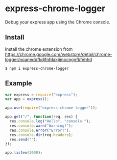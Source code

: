 # express-chrome-logger

Debug your express app using the Chrome console.

## Install

Install the chrome extension from https://chrome.google.com/webstore/detail/chrome-logger/noaneddfkdjfnfdakjjmocngnfkfehhd

    $ npm i express-chrome-logger

## Example

```js
var express = require("express");
var app = express();

app.use(require("express-chrome-logger"));

app.get("/", function(req, res) {
  res.console.log("Hello", "console!");
  res.console.warn("Warning!");
  res.console.error("Error!");
  res.console.dir(req.headers);
  res.send("");
});

app.listen(3000);
```
